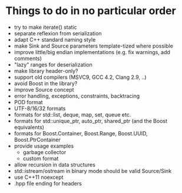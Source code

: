 
Things to do in no particular order
===================================

* try to make iterate() static
* separate reflexion from serialization
* adapt C++ standard naming style
* make Sink and Source parameters template-tized where possible
* improve little/big endian implementations (e.g. fix warnings, add comments)
* "lazy" ranges for deserialization
* make library header-only?
* support old compilers (MSVC9, GCC 4.2, Clang 2.9, ..)
* avoid Boost in the library?
* improve Source concept
* error handling, exceptions, constraints, backtracing
* POD format
* UTF-8/16/32 formats
* formats for std::list, deque, map, set, queue etc.
* formats for std::unique_ptr, auto_ptr, shared_ptr (and the Boost equivalents)
* formats for Boost.Container, Boost.Range, Boost.UUID, Boost.PtrContainer
* provide usage examples
  * garbage collector
  * custom format
* allow recursion in data structures
* std::istream/ostream in binary mode should be valid Source/Sink
* use C++11 noexcept
* .hpp file ending for headers
